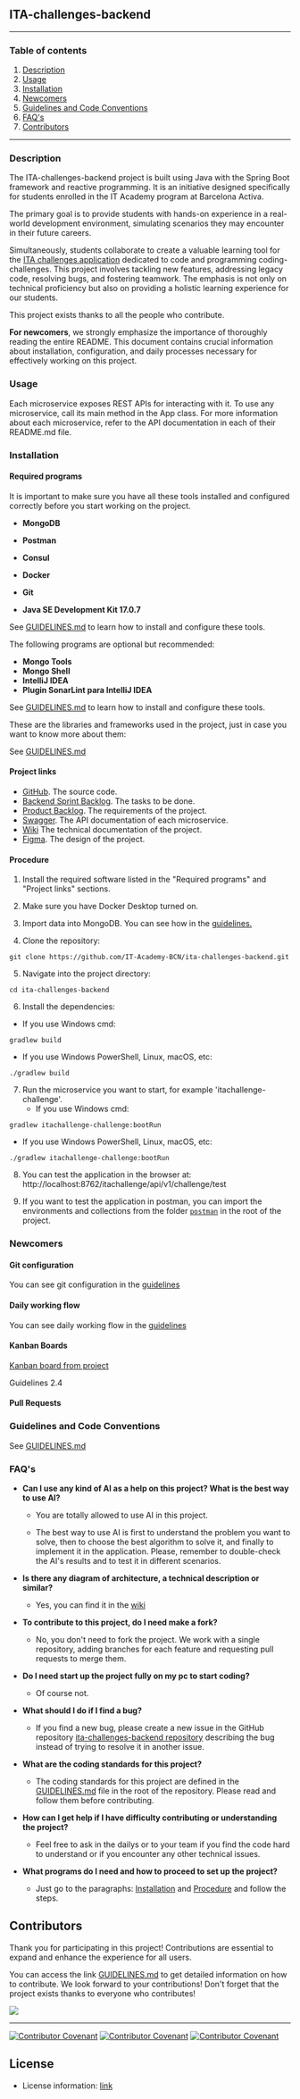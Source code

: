 ## ITA-challenges-backend

<hr>

### Table of contents

1. [Description](#description)
2. [Usage](#usage)
3. [Installation](#installation)
4. [Newcomers](#newcomers)
5. [Guidelines and Code Conventions](#guidelines-and-code-conventions)
6. [FAQ's](#faqs)
7. [Contributors](#contributors)

<hr>

### Description

The ITA-challenges-backend project is built using Java with the Spring Boot framework and reactive programming. It is an
initiative designed specifically for students enrolled in the IT Academy program at Barcelona Activa. 

The primary goal is to provide students with hands-on experience in a real-world development environment, 
simulating scenarios they may encounter in their future careers. 

Simultaneously, students collaborate to create a valuable learning tool for the [ITA challenges application](http://dev.ita-challenges.eurecatacademy.org/ita-challenge/challenges)
dedicated to code and programming coding-challenges. This project involves tackling new features, addressing legacy code, resolving bugs, 
and fostering teamwork. The emphasis is not only on technical proficiency but also on providing a holistic learning experience 
for our students.

This project exists thanks to all the people who contribute.

**For newcomers**, we strongly emphasize the importance of thoroughly reading the entire README. 
This document contains crucial information about installation, configuration, and daily processes necessary for 
effectively working on this project.

### Usage

Each microservice exposes REST APIs for interacting with it. To use any microservice, call its main method in the App class. For more information about each microservice, refer to the API documentation in each of their README.md file.

### Installation

#### Required programs

It is important to make sure you have all these tools installed and configured correctly before you start working on the project.

- **MongoDB**

- **Postman**

- **Consul** 

- **Docker**

- **Git** 

- **Java SE Development Kit 17.0.7**

See [GUIDELINES.md](GUIDELINES.md#61-required-programs) to learn how to install and configure these tools.

The following programs are optional but recommended:

- **Mongo Tools**
- **Mongo Shell**
- **IntelliJ IDEA**
- **Plugin SonarLint para IntelliJ IDEA**

See [GUIDELINES.md](GUIDELINES.md#71-recommended-programs) to learn how to install and configure these tools.

These are the libraries and frameworks used in the project, just in case you want to know more about them:

See [GUIDELINES.md](GUIDELINES.md#5-libraries-used)

#### Project links

- [GitHub](https://github.com/IT-Academy-BCN/ita-challenges-backend). The source code.
- [Backend Sprint Backlog](https://github.com/orgs/IT-Academy-BCN/projects/15/views/1). The tasks to be done.
- [Product Backlog](https://github.com/orgs/IT-Academy-BCN/projects/13/views/1?visibleFields=%5B%22Title%22%2C%22Assignees%22%2C%22Status%22%2C%22Labels%22%5D). The requirements of the project.
- [Swagger](http://localhost:8762/itachallenge/api/v1/challenge/swagger-ui.html). The API documentation of each microservice.
- [Wiki](https://github.com/IT-Academy-BCN/ita-challenges-backend/wiki) The technical documentation of the project.
- [Figma](https://www.figma.com/file/ScWpDKxEB3wEGbztXMSJO3/Projectes-IT-Academy?type=design&node-id=559-2230&mode=design). The design of the project.

#### Procedure

1. Install the required software listed in the "Required programs" and "Project links" sections.

2. Make sure you have Docker Desktop turned on.

3. Import data into MongoDB. You can see how in the [guidelines.](./GUIDELINES.md#212-import-data-into-mongodb-example-for-micro-itachallenge-challenge-data)

4. Clone the repository:
```
git clone https://github.com/IT-Academy-BCN/ita-challenges-backend.git
```
5. Navigate into the project directory:
```
cd ita-challenges-backend
```
6. Install the dependencies:
  - If you use Windows cmd:
```
gradlew build
```
  - If you use Windows PowerShell, Linux, macOS, etc:
```
./gradlew build
```
7. Run the microservice you want to start, for example 'itachallenge-challenge'.
   - If you use Windows cmd:
```
gradlew itachallenge-challenge:bootRun
```
  - If you use Windows PowerShell, Linux, macOS, etc:
```
./gradlew itachallenge-challenge:bootRun
```
8. You can test the application in the browser at: http://localhost:8762/itachallenge/api/v1/challenge/test

9. If you want to test the application in postman, you can import the environments and collections from the folder [`postman`](./postman) in the root of the project.

### Newcomers

#### Git configuration

You can see git configuration in the [guidelines](./GUIDELINES.md#22-git-configurations)

#### Daily working flow

You can see daily working flow in the [guidelines](./GUIDELINES.md#23-daily-procedure)

#### Kanban Boards

[Kanban board from project](https://github.com/orgs/IT-Academy-BCN/projects/15)

Guidelines 2.4

#### Pull Requests

### Guidelines and Code Conventions

See [GUIDELINES.md](GUIDELINES.md)

### FAQ's

* **Can I use any kind of AI as a help on this project? What is the best way to use AI?**
    - You are totally allowed to use AI in this project. 
   
    - The best way to use AI is first to understand the problem you want to solve, then to choose the best algorithm to solve it, and finally to implement it in the application.
  Please, remember to double-check the AI's results and to test it in different scenarios.
  
* **Is there any diagram of architecture, a technical description or similar?**
    - Yes, you can find it in the [wiki](https://github.com/IT-Academy-BCN/ita-challenges-backend/wiki)

* **To contribute to this project, do I need make a fork?**
    - No, you don't need to fork the project. We work with a single repository, adding branches for each feature and requesting pull requests to merge them.

* **Do I need start up the project fully on my pc to start coding?**
    - Of course not.
  
* **What should I do if I find a bug?**
   - If you find a new bug, please create a new issue in the GitHub repository [ita-challenges-backend repository](https://github.com/IT-Academy-BCN/ita-challenges-backend) describing the bug instead of trying to resolve it in another issue.
  
* **What are the coding standards for this project?**
  - The coding standards for this project are defined in the [GUIDELINES.md](GUIDELINES.md) file in the root of the repository. Please read and follow them before contributing.

* **How can I get help if I have difficulty contributing or understanding the project?**
  - Feel free to ask in the dailys or to your team if you find the code hard to understand or if you encounter any other technical issues.
  
* **What programs do I need and how to proceed to set up the project?**
  - Just go to the paragraphs: [Installation](#installation) and [Procedure](#procedure) and follow the steps.
## Contributors

Thank you for participating in this project! Contributions are essential to expand and enhance the experience for all users.

You can access the link [GUIDELINES.md](GUIDELINES.md#24-work-with-cards-procedure) to get detailed information on how to contribute. We look forward to your contributions! 
Don't forget that the project exists thanks to everyone who contributes!


<a href="https://github.com/IT-Academy-BCN/ita-challenges-backend/graphs/contributors">
<img src="https://contrib.rocks/image?repo=IT-Academy-BCN/ita-challenges-backend" /></a>

<hr>


[![Contributor Covenant](https://img.shields.io/badge/Contributor%20Covenant-v2.0%20adopted-ff69b4.svg)](CODE_OF_CONDUCT_EN.md)
[![Contributor Covenant](https://img.shields.io/badge/Contributor%20Covenant-v2.0%20adopted-ff69b4.svg)](CODE_OF_CONDUCT_ES.md)
[![Contributor Covenant](https://img.shields.io/badge/Contributor%20Covenant-v2.0%20adopted-ff69b4.svg)](CODE_OF_CONDUCT_CA.md)

## License

- License information: [link](https://github.com/IT-Academy-BCN/ita-challenges-backend/tree/feature%23370b?tab=License-1-ov-file)



